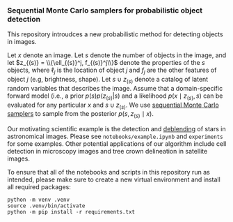 ### Sequential Monte Carlo samplers for probabilistic object detection

This repository introudces a new probabilistic method for detecting objects in images.

Let $x$ denote an image. Let $s$ denote the number of objects in the image, and let $z_{(s)} = \\{\ell_{(s)}^j, f_{(s)}^j\\}$ denote the properties of the $s$ objects, where $\ell_j$ is the location of object $j$ and $f_j$ are the other features of object $j$ (e.g, brightness, shape). Let $s \cup z_{(s)}$ denote a catalog of latent random variables that describes the image. Assume that a domain-specific forward model (i.e., a prior $p(s) p(z_{(s)} \vert s)$ and a likelihood $p(x \mid z_{(s)}, s)$ can be evaluated for any particular $x$ and $s \cup z_{(s)}$. We use [sequential Monte Carlo samplers](https://www.tandfonline.com/doi/full/10.1080/01621459.2022.2087659) to sample from the posterior $p(s, z_{(s)} \mid x)$.

Our motivating scientific example is the detection and [deblending](https://www.nature.com/articles/s42254-021-00353-y) of stars in astronomical images. Please see `notebooks/example.ipynb` and `experiments` for some examples. Other potential applications of our algorithm include cell detection in microscopy images and tree crown delineation in satellite images.

To ensure that all of the notebooks and scripts in this repository run as intended, please make sure to create a new virtual environment and install all required packages:
```
python -m venv .venv
source .venv/bin/activate
python -m pip install -r requirements.txt
```
